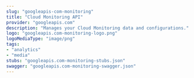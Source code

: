 ```yaml
---
slug: "googleapis-com-monitoring"
title: "Cloud Monitoring API"
provider: "googleapis.com"
description: "Manages your Cloud Monitoring data and configurations."
logo: "googleapis.com-monitoring-logo.png"
logoMediaType: "image/png"
tags:
- "analytics"
- "media"
stubs: "googleapis.com-monitoring-stubs.json"
swagger: "googleapis.com-monitoring-swagger.json"
---
```

